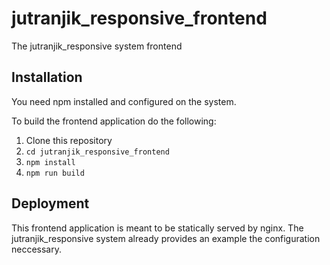 # jutranjik_responsive_frontend
The jutranjik_responsive system frontend

##  Installation

You need npm installed and configured on the system.

To build the frontend application do the following:

1.  Clone this repository
2.  `cd jutranjik_responsive_frontend`
3.  `npm install`
4.  `npm run build`

##  Deployment

This frontend application is meant to be statically served by nginx. The jutranjik_responsive system already provides an example the configuration neccessary.